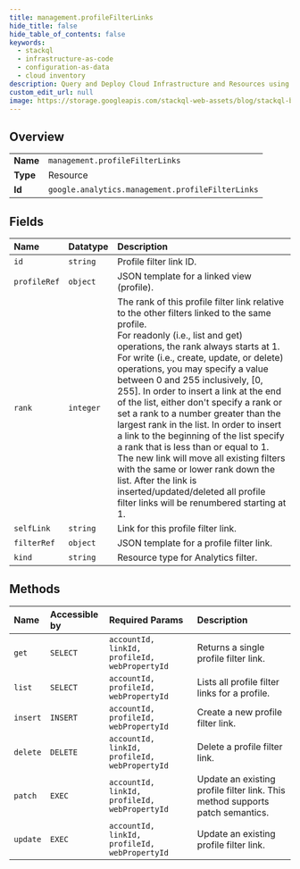 ```yaml
---
title: management.profileFilterLinks
hide_title: false
hide_table_of_contents: false
keywords:
  - stackql
  - infrastructure-as-code
  - configuration-as-data
  - cloud inventory
description: Query and Deploy Cloud Infrastructure and Resources using SQL
custom_edit_url: null
image: https://storage.googleapis.com/stackql-web-assets/blog/stackql-blog-post-featured-image.png
---
```

  
    

## Overview
<table><tbody>
<tr><td><b>Name</b></td><td><code>management.profileFilterLinks</code></td></tr>
<tr><td><b>Type</b></td><td>Resource</td></tr>
<tr><td><b>Id</b></td><td><code>google.analytics.management.profileFilterLinks</code></td></tr>
</tbody></table>

## Fields
| Name | Datatype | Description |
|:-----|:---------|:------------|
| `id` | `string` | Profile filter link ID. |
| `profileRef` | `object` | JSON template for a linked view (profile). |
| `rank` | `integer` | The rank of this profile filter link relative to the other filters linked to the same profile.<br />For readonly (i.e., list and get) operations, the rank always starts at 1.<br />For write (i.e., create, update, or delete) operations, you may specify a value between 0 and 255 inclusively, [0, 255]. In order to insert a link at the end of the list, either don't specify a rank or set a rank to a number greater than the largest rank in the list. In order to insert a link to the beginning of the list specify a rank that is less than or equal to 1. The new link will move all existing filters with the same or lower rank down the list. After the link is inserted/updated/deleted all profile filter links will be renumbered starting at 1. |
| `selfLink` | `string` | Link for this profile filter link. |
| `filterRef` | `object` | JSON template for a profile filter link. |
| `kind` | `string` | Resource type for Analytics filter. |
## Methods
| Name | Accessible by | Required Params | Description |
|:-----|:--------------|:----------------|:------------|
| `get` | `SELECT` | `accountId, linkId, profileId, webPropertyId` | Returns a single profile filter link. |
| `list` | `SELECT` | `accountId, profileId, webPropertyId` | Lists all profile filter links for a profile. |
| `insert` | `INSERT` | `accountId, profileId, webPropertyId` | Create a new profile filter link. |
| `delete` | `DELETE` | `accountId, linkId, profileId, webPropertyId` | Delete a profile filter link. |
| `patch` | `EXEC` | `accountId, linkId, profileId, webPropertyId` | Update an existing profile filter link. This method supports patch semantics. |
| `update` | `EXEC` | `accountId, linkId, profileId, webPropertyId` | Update an existing profile filter link. |
